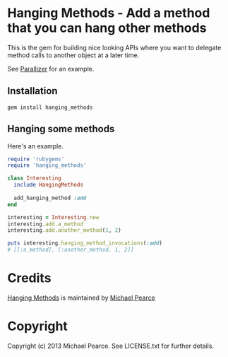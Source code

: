 # Hanging Methods - Add a method that you can hang other methods

This is the gem for building nice looking APIs where you want to delegate method calls to another object
at a later time.

See [Parallizer](https://github.com/michaelgpearce/parallizer) for an example.

## Installation

    gem install hanging_methods

## Hanging some methods

Here's an example.

```ruby
require 'rubygems'
require 'hanging_methods'

class Interesting
  include HangingMethods
  
  add_hanging_method :add
end

interesting = Interesting.new
interesting.add.a_method
interesting.add.another_method(1, 2)

puts interesting.hanging_method_invocations(:add)
# [[:a_method], [:another_method, 1, 2]]
```


# Credits

[Hanging Methods](https://github.com/michaelgpearce/hanging_methods) is maintained by [Michael Pearce](https://github.com/michaelgpearce)


# Copyright

Copyright (c) 2013 Michael Pearce. See LICENSE.txt for further details.

